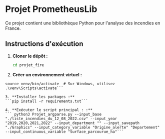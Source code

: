 # Projet PrometheusLib

Ce projet contient une bibliothèque Python pour l'analyse des incendies en France.

## Instructions d'exécution

1. **Cloner le dépôt :**
   ```bash git clone https://github.com/leaaumagy/projet_fire.git
   cd projet_fire

2. **Créer un environnement virtuel :**
```python3 -m venv venv
source venv/bin/activate  # Sur Windows, utilisez .\venv\Scripts\activate```

3. **Installer les packages :**
```pip install -r requirements.txt```

4. **Exécuter le script principal : :**
``` python3 Projet_argparse.py --input_base "./liste_incendies_du_12_08_2022.csv" --input_year "2019,2020,2021,2022" --input_department "" --input_savepath "./Graphics" --input_category_variable "Origine_alerte" "Departement" --input_continuous_variable "Surface_parcourue_ha"```

